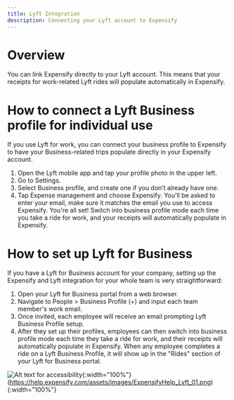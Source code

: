 ```yaml
---
title: Lyft Integration
description: Connecting your Lyft account to Expensify
---
```


# Overview
You can link Expensify directly to your Lyft account. This means that your receipts for work-related Lyft rides will populate automatically in Expensify. 

# How to connect a Lyft Business profile for individual use

If you use Lyft for work, you can connect your business profile to Expensify to have your Business-related trips populate directly in your Expensify account.
1. Open the Lyft mobile app and tap your profile photo in the upper left. 
2. Go to Settings.
3. Select Business profile, and create one if you don’t already have one. 
4. Tap Expense management and choose Expensify. You'll be asked to enter your email, make sure it matches the email you use to access Expensify.
You're all set! Switch into business profile mode each time you take a ride for work, and your receipts will automatically populate in Expensify. 

# How to set up Lyft for Business
If you have a Lyft for Business account for your company, setting up the Expensify and Lyft integration for your whole team is very straightforward:
1. Open your Lyft for Business portal from a web browser.
2. Navigate to People > Business Profile (+) and input each team member's work email.
3. Once invited, each employee will receive an email prompting Lyft Business Profile setup. 
4. After they set up their profiles, employees can then switch into business profile mode each time they take a ride for work, and their receipts will automatically populate in Expensify.
When any employee completes a ride on a Lyft Business Profile, it will show up in the "Rides" section of your Lyft for Business portal.

![Alt text for accessibility](https://help.expensify.com/assets/images/ExpensifyHelp_Lyft_01.png){:width="100%"}
(https://help.expensify.com/assets/images/ExpensifyHelp_Lyft_01.png){:width="100%"}
